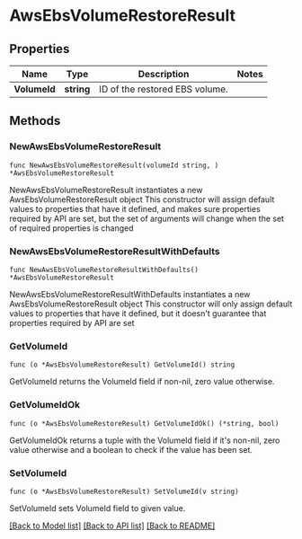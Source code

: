 # AwsEbsVolumeRestoreResult

## Properties

Name | Type | Description | Notes
------------ | ------------- | ------------- | -------------
**VolumeId** | **string** | ID of the restored EBS volume. | 

## Methods

### NewAwsEbsVolumeRestoreResult

`func NewAwsEbsVolumeRestoreResult(volumeId string, ) *AwsEbsVolumeRestoreResult`

NewAwsEbsVolumeRestoreResult instantiates a new AwsEbsVolumeRestoreResult object
This constructor will assign default values to properties that have it defined,
and makes sure properties required by API are set, but the set of arguments
will change when the set of required properties is changed

### NewAwsEbsVolumeRestoreResultWithDefaults

`func NewAwsEbsVolumeRestoreResultWithDefaults() *AwsEbsVolumeRestoreResult`

NewAwsEbsVolumeRestoreResultWithDefaults instantiates a new AwsEbsVolumeRestoreResult object
This constructor will only assign default values to properties that have it defined,
but it doesn't guarantee that properties required by API are set

### GetVolumeId

`func (o *AwsEbsVolumeRestoreResult) GetVolumeId() string`

GetVolumeId returns the VolumeId field if non-nil, zero value otherwise.

### GetVolumeIdOk

`func (o *AwsEbsVolumeRestoreResult) GetVolumeIdOk() (*string, bool)`

GetVolumeIdOk returns a tuple with the VolumeId field if it's non-nil, zero value otherwise
and a boolean to check if the value has been set.

### SetVolumeId

`func (o *AwsEbsVolumeRestoreResult) SetVolumeId(v string)`

SetVolumeId sets VolumeId field to given value.



[[Back to Model list]](../README.md#documentation-for-models) [[Back to API list]](../README.md#documentation-for-api-endpoints) [[Back to README]](../README.md)


